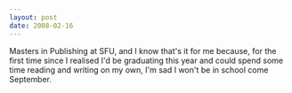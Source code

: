 ```yaml
---
layout: post
date: 2008-02-16
--- 
```


Masters in Publishing at SFU, and I know that's it for me because, for the first time since I realised I'd be graduating this year and could spend some time reading and writing on my own, I'm sad I won't be in school come September.
